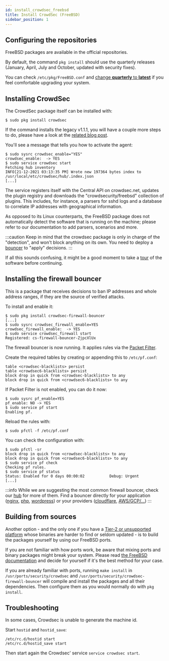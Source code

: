 ```yaml
---
id: install_crowdsec_freebsd
title: Install CrowdSec (FreeBSD)
sidebar_position: 1
---
```


## Configuring the repositories

FreeBSD packages are available in the official repositories.

By default, the command `pkg install` should use the quarterly releases (January, April, July and October, updated with security fixes).

You can check `/etc/pkg/FreeBSD.conf` and [change **quarterly** to **latest**](https://wiki.freebsd.org/Ports/QuarterlyBranch) if you feel comfortable upgrading your system.


## Installing CrowdSec

The CrowdSec package itself can be installed with:

```shell
$ sudo pkg install crowdsec
```

If the command installs the legacy v1.1.1, you will have a couple more steps to do, please have a look at the [related blog post](https://docs.crowdsec.net/blog/crowdsec_firewall_freebsd/).

You'll see a message that tells you how to activate the agent:

```shell
$ sudo sysrc crowdsec_enable="YES"
crowdsec_enable:  -> YES
$ sudo service crowdsec start
Fetching hub inventory
INFO[21-12-2021 03:13:35 PM] Wrote new 197364 bytes index to /usr/local/etc/crowdsec/hub/.index.json 
[...]
```

The service registers itself with the Central API on crowdsec.net, updates the plugin registry and downloads the "crowdsecurity/freebsd" collection of plugins.
This includes, for instance, a parsers for sshd logs and a database to correlate IP addresses with geographical information.

As opposed to its Linux counterparts, the FreeBSD package does not automatically detect the software that is running on the machine; please refer
to our documentation to add parsers, scenarios and more.

:::caution
Keep in mind that the crowdsec package is only in charge of the "detection", and won't block anything on its own.
You need to deploy a [bouncer](/bouncers/intro.md) to "apply" decisions.
:::


If all this sounds confusing, it might be a good moment to take a [tour](/getting_started/crowdsec_tour.md) of the software before continuing.

## Installing the firewall bouncer

This is a package that receives decisions to ban IP addresses and whole address ranges, if they are the source of verified attacks.

To install and enable it:

```shell
$ sudo pkg install crowdsec-firewall-bouncer
[...]
$ sudo sysrc crowdsec_firewall_enable=YES
crowdsec_firewall_enable:  -> YES
$ sudo service crowdsec_firewall start
Registered: cs-firewall-bouncer-ZjpcXlUx
```


The firewall bouncer is now running. It applies rules via the [Packet Filter](https://docs.freebsd.org/en/books/handbook/firewalls/#firewalls-pf).

Create the required tables by creating or appending this to `/etc/pf.conf`:

```
table <crowdsec-blacklists> persist
table <crowdsec6-blacklists> persist
block drop in quick from <crowdsec-blacklists> to any
block drop in quick from <crowdsec6-blacklists> to any
```

If Packet Filter is not enabled, you can do it now:

```shell
$ sudo sysrc pf_enable=YES
pf_enable: NO -> YES
$ sudo service pf start
Enabling pf.
```

Reload the rules with:

```shell
$ sudo pfctl -f /etc/pf.conf
```

You can check the configuration with:

```shell
$ sudo pfctl -sr
block drop in quick from <crowdsec-blacklists> to any
block drop in quick from <crowdsec6-blacklists> to any
$ sudo service pf check
Checking pf rules.
$ sudo service pf status
Status: Enabled for 0 days 00:00:02           Debug: Urgent
[...]
```

:::info
While we are suggesting the most common firewall bouncer, check our [hub](https://hub.crowdsec.net) for more of them.
Find a bouncer directly for your application ([nginx](https://hub.crowdsec.net/author/crowdsecurity/bouncers/cs-nginx-bouncer), [php](https://github.com/crowdsecurity/php-cs-bouncer), [wordpress](https://hub.crowdsec.net/author/crowdsecurity/bouncers/cs-wordpress-bouncer)) or your providers ([cloudflare](https://hub.crowdsec.net/author/crowdsecurity/bouncers/cs-cloudflare-bouncer), [AWS/GCP/...](https://hub.crowdsec.net/author/fallard84/bouncers/cs-cloud-firewall-bouncer)) 
:::


## Building from sources

Another option - and the only one if you have a [Tier-2 or unsupported platform](https://www.freebsd.org/platforms/) whose binaries are harder to find
or seldom updated - is to build the packages yourself by using our FreeBSD ports.

If you are not familiar with how ports work, be aware that mixing ports and binary packages might break your system.
Please read [the FreeBSD documentation](https://docs.freebsd.org/en/books/handbook/ports/#ports-using) and decide for yourself if it's the best method for your case.

If you are already familiar with ports, running `make install` in `/usr/ports/security/crowdsec` and `/usr/ports/security/crowdsec-firewall-bouncer`
will compile and install the packages and all their dependencies. Then configure them as you would normally do with `pkg install`.


## Troubleshooting

In some cases, Crowdsec is unable to generate the machine id.

Start `hostid` and `hostid_save`:

```
/etc/rc.d/hostid start
/etc/rc.d/hostid_save start
```

Then start again the Crowdsec' service  `service crowdsec start`.
